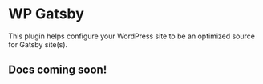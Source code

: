 # WP Gatsby

This plugin helps configure your WordPress site to be an optimized source for Gatsby site(s).

## Docs coming soon!
